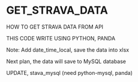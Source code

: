 # GET_STRAVA_DATA
HOW TO GET STRAVA DATA FROM API


THIS CODE WRITE USING PYTHON, PANDA



Note:
Add date_time_local, save the data into xlsx

Next plan, the data will save to MySQL database


UPDATE, stava_mysql (need python-mysql, panda)
